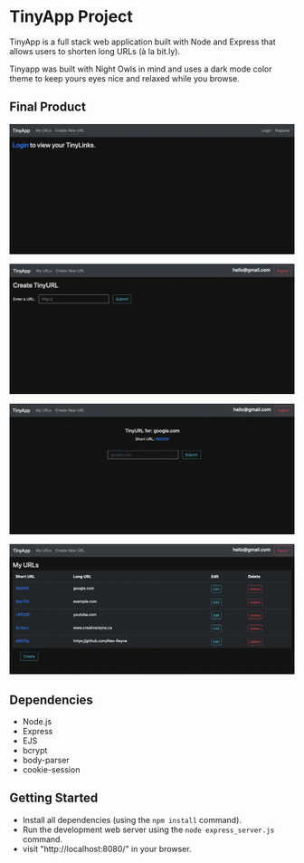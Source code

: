 # TinyApp Project

TinyApp is a full stack web application built with Node and Express that allows users to shorten long URLs (à la bit.ly).

Tinyapp was built with Night Owls in mind and uses a dark mode color theme to keep yours eyes nice and relaxed while you browse.

## Final Product

!["landing page"](https://github.com/Alex-Reyne/tinyapp/blob/master/docs/landing.png?raw=true)

!["create TinyURL"](https://github.com/Alex-Reyne/tinyapp/blob/master/docs/create.png?raw=true)

!["edit url"](https://github.com/Alex-Reyne/tinyapp/blob/master/docs/edit.png?raw=true)

!["home page"](https://github.com/Alex-Reyne/tinyapp/blob/master/docs/home.png?raw=true)



## Dependencies

- Node.js
- Express
- EJS
- bcrypt
- body-parser
- cookie-session

## Getting Started

- Install all dependencies (using the `npm install` command).
- Run the development web server using the `node express_server.js` command.
- visit "http://localhost:8080/" in your browser.
